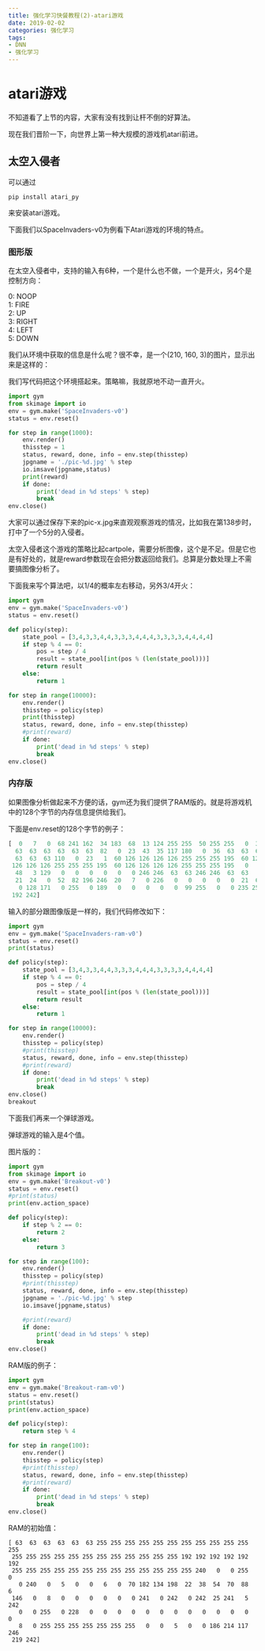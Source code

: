 ```yaml
---
title: 强化学习快餐教程(2)-atari游戏
date: 2019-02-02
categories: 强化学习
tags:
- DNN
- 强化学习
---
```


# atari游戏

不知道看了上节的内容，大家有没有找到让杆不倒的好算法。

现在我们晋阶一下，向世界上第一种大规模的游戏机atari前进。

## 太空入侵者

可以通过
```
pip install atari_py
```
来安装atari游戏。

下面我们以SpaceInvaders-v0为例看下Atari游戏的环境的特点。

### 图形版

在太空入侵者中，支持的输入有6种，一个是什么也不做，一个是开火，另4个是控制方向：

0: NOOP  
1: FIRE  
2: UP  
3: RIGHT  
4: LEFT  
5: DOWN

我们从环境中获取的信息是什么呢？很不幸，是一个(210, 160, 3)的图片，显示出来是这样的：


我们写代码把这个环境搭起来。策略嘛，我就原地不动一直开火。
```python
import gym
from skimage import io
env = gym.make('SpaceInvaders-v0')
status = env.reset()

for step in range(1000):
    env.render()
    thisstep = 1
    status, reward, done, info = env.step(thisstep)
    jpgname = './pic-%d.jpg' % step
    io.imsave(jpgname,status)
    print(reward)
    if done: 
        print('dead in %d steps' % step)
        break
env.close()
```
大家可以通过保存下来的pic-x.jpg来直观观察游戏的情况，比如我在第138步时，打中了一个5分的入侵者。

太空入侵者这个游戏的策略比起cartpole，需要分析图像，这个是不足。但是它也是有好处的，就是reward参数现在会把分数返回给我们。总算是分数处理上不需要搞图像分析了。

下面我来写个算法吧，以1/4的概率左右移动，另外3/4开火：
```python
import gym
env = gym.make('SpaceInvaders-v0')
status = env.reset()

def policy(step): 
    state_pool = [3,4,3,3,4,4,3,3,3,4,4,4,3,3,3,3,4,4,4,4]
    if step % 4 == 0: 
        pos = step / 4
        result = state_pool[int(pos % (len(state_pool)))] 
        return result
    else: 
        return 1

for step in range(10000):
    env.render()
    thisstep = policy(step)
    print(thisstep)
    status, reward, done, info = env.step(thisstep)
    #print(reward)
    if done: 
        print('dead in %d steps' % step)
        break
env.close()
```

### 内存版

如果图像分析做起来不方便的话，gym还为我们提供了RAM版的。就是将游戏机中的128个字节的内存信息提供给我们。

下面是env.reset的128个字节的例子：
```python
[  0   7   0  68 241 162  34 183  68  13 124 255 255  50 255 255   0  36
  63  63  63  63  63  63  82   0  23  43  35 117 180   0  36  63  63  63
  63  63  63 110   0  23   1  60 126 126 126 126 255 255 255 195  60 126
 126 126 126 255 255 255 195  60 126 126 126 126 255 255 255 195   0   0
  48   3 129   0   0   0   0   0   0 246 246  63  63 246 246  63  63   0
  21  24   0  52  82 196 246  20   7   0 226   0   0   0   0   0  21  63
   0 128 171   0 255   0 189   0   0   0   0   0  99 255   0   0 235 254
 192 242]
```
输入的部分跟图像版是一样的，我们代码修改如下：
```python
import gym
env = gym.make('SpaceInvaders-ram-v0')
status = env.reset()
print(status)

def policy(step): 
    state_pool = [3,4,3,3,4,4,3,3,3,4,4,4,3,3,3,3,4,4,4,4]
    if step % 4 == 0: 
        pos = step / 4
        result = state_pool[int(pos % (len(state_pool)))] 
        return result
    else: 
        return 1

for step in range(10000):
    env.render()
    thisstep = policy(step)
    #print(thisstep)
    status, reward, done, info = env.step(thisstep)
    #print(reward)
    if done: 
        print('dead in %d steps' % step)
        break
env.close()
breakout
```
下面我们再来一个弹球游戏。

弹球游戏的输入是4个值。

图片版的：
```python
import gym
from skimage import io
env = gym.make('Breakout-v0')
status = env.reset()
#print(status)
print(env.action_space)

def policy(step):
    if step % 2 == 0:  
        return 2
    else: 
        return 3

for step in range(100):
    env.render()
    thisstep = policy(step)
    #print(thisstep)
    status, reward, done, info = env.step(thisstep)
    jpgname = './pic-%d.jpg' % step
    io.imsave(jpgname,status)

    #print(reward)
    if done: 
        print('dead in %d steps' % step)
        break
env.close()
```

RAM版的例子：
```python
import gym
env = gym.make('Breakout-ram-v0')
status = env.reset()
print(status)
print(env.action_space)

def policy(step): 
    return step % 4

for step in range(100):
    env.render()
    thisstep = policy(step)
    #print(thisstep)
    status, reward, done, info = env.step(thisstep)
    #print(reward)
    if done: 
        print('dead in %d steps' % step)
        break
env.close()
```
RAM的初始值：
```
[ 63  63  63  63  63  63 255 255 255 255 255 255 255 255 255 255 255 255
 255 255 255 255 255 255 255 255 255 255 255 255 192 192 192 192 192 192
 255 255 255 255 255 255 255 255 255 255 255 255 255 240   0   0 255   0
   0 240   0   5   0   0   6   0  70 182 134 198  22  38  54  70  88   6
 146   0   8   0   0   0   0   0   0 241   0 242   0 242  25 241   5 242
   0   0 255   0 228   0   0   0   0   0   0   0   0   0   0   0   0   0
   8   0 255 255 255 255 255 255 255   0   0   5   0   0 186 214 117 246
 219 242]
```
